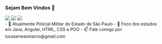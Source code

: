 ### Sejam Bem Vindos 👋

<div> 
  <a href="https://instagram.com/https://www.instagram.com/lucaas_eneas/" target="_blank"><img src="https://img.shields.io/badge/-Instagram-%23E4405F?style=for-the-badge&logo=instagram&logoColor=white" target="_blank"></a>
  <a href = "mailto:lucaseneasmarco@gmail.com"><img src="https://img.shields.io/badge/-Gmail-%23333?style=for-the-badge&logo=gmail&logoColor=white" target="_blank"></a>
  <a href="https://www.linkedin.com/in/lucas-eneas/" target="_blank"><img src="https://img.shields.io/badge/-LinkedIn-%230077B5?style=for-the-badge&logo=linkedin&logoColor=white" target="_blank"></a> 

</div>
- 🔭 Atualmente Policial Militar do Estado de São Paulo
- 🌱 Foco dos estudos em Java, Angular, HTML, CSS e POO
- 📫 Fale comigo por lucaseneasmarco@gmail.com

